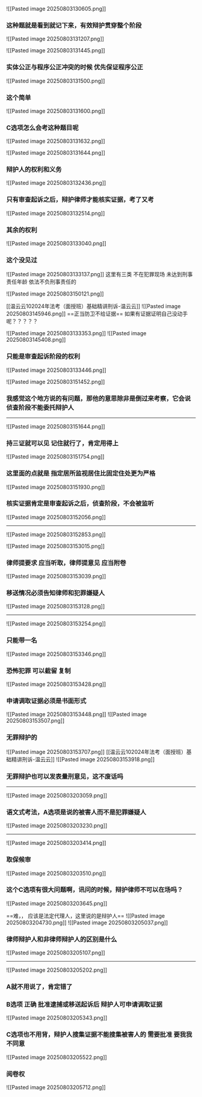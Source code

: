 ![[Pasted image 20250803130605.png]]
### 这种题就是看到就记下来，有效辩护贯穿整个阶段
![[Pasted image 20250803131207.png]]



![[Pasted image 20250803131445.png]]

### 实体公正与程序公正冲突的时候 优先保证程序公正
![[Pasted image 20250803131500.png]]

### 这个简单
![[Pasted image 20250803131600.png]]

### C选项怎么会考这种题目呢

![[Pasted image 20250803131632.png]]

![[Pasted image 20250803131644.png]]

### 辩护人的权利和义务
![[Pasted image 20250803132436.png]]

### 只有审查起诉之后，辩护律师才能核实证据，考了又考
![[Pasted image 20250803132514.png]]
### 其余的权利
![[Pasted image 20250803133040.png]]

### 这个没见过
![[Pasted image 20250803133137.png]]
这里有三类
	不在犯罪现场
	未达到刑事责任年龄
	依法不负刑事责任的


![[Pasted image 20250803150121.png]]


[[温云云102024年法考（面授班）基础精讲刑诉-温云云]]
![[Pasted image 20250803145946.png]]
==正当防卫不给证据==
如果有证据证明自己没动手呢？？？？？




![[Pasted image 20250803133353.png]]
![[Pasted image 20250803145408.png]]



### 只能是审查起诉阶段的权利
![[Pasted image 20250803133446.png]]

![[Pasted image 20250803151452.png]]
### 我感觉这个地方说的有问题，那他的意思除非是倒过来考察，它会说侦查阶段不能委托辩护人


---

![[Pasted image 20250803151644.png]]

### 持三证就可以见 记住就行了，肯定用得上
![[Pasted image 20250803151754.png]]
### 这里面的点就是 指定居所监视居住比固定住处更为严格
![[Pasted image 20250803151930.png]]

### 核实证据肯定是审查起诉之后，侦查阶段，不会被监听
![[Pasted image 20250803152056.png]]


---
![[Pasted image 20250803152853.png]]

![[Pasted image 20250803153015.png]]
### 律师提要求 应当听取，律师提意见 应当附卷

![[Pasted image 20250803153039.png]]
### 移送情况必须告知律师和犯罪嫌疑人
![[Pasted image 20250803153128.png]]

---

![[Pasted image 20250803153254.png]]
### 只能带一名
![[Pasted image 20250803153346.png]]
### 恐怖犯罪 可以截留 复制
![[Pasted image 20250803153428.png]]


###  申请调取证据必须是书面形式
![[Pasted image 20250803153448.png]]
![[Pasted image 20250803153507.png]]

### 无罪辩护的
![[Pasted image 20250803153707.png]]
[[温云云102024年法考（面授班）基础精讲刑诉-温云云]]
![[Pasted image 20250803153918.png]]
### 无罪辩护也可以发表量刑意见，这不废话吗

---

![[Pasted image 20250803203059.png]]

### 语文式考法，A选项是说的被害人而不是犯罪嫌疑人
![[Pasted image 20250803203230.png]]

---

![[Pasted image 20250803203414.png]]
### 取保候审
![[Pasted image 20250803203510.png]]

### 这个C选项有很大问题啊，讯问的时候，辩护律师不可以在场吗？
![[Pasted image 20250803203645.png]]

==难，， 应该是法定代理人，这里说的是辩护人==
![[Pasted image 20250803204730.png]]
![[Pasted image 20250803205037.png]]

### 律师辩护人和非律师辩护人的区别是什么
![[Pasted image 20250803205107.png]]

---

![[Pasted image 20250803205202.png]]
### A就不用说了，肯定错了
### B选项 正确 批准逮捕或移送起诉后 辩护人可申请调取证据
![[Pasted image 20250803205343.png]]

### C选项也不用背，辩护人搜集证据不能搜集被害人的 需要批准 要我我不同意
![[Pasted image 20250803205522.png]]

### 阅卷权
![[Pasted image 20250803205712.png]]


